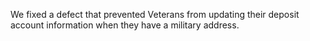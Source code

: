 We fixed a defect that prevented Veterans from updating their deposit account information when they have a military address. 
